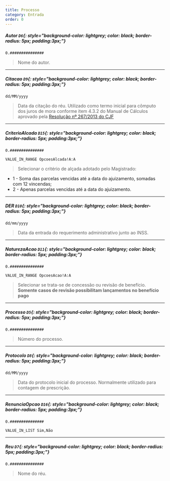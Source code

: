 ```yaml
---
title: Processo
category: Entrada
order: 0
---
```


##### **Autor** `D6`{: style="background-color: lightgrey; color: black; border-radius: 5px; padding:3px;"}


~~~
0.###############
~~~


> Nome do autor.

* * *

##### **Citacao** `D9`{: style="background-color: lightgrey; color: black; border-radius: 5px; padding:3px;"}


~~~
dd/MM/yyyy
~~~


> Data da citação do réu. Utilizado como termo inicial para cômputo dos juros de mora conforme item 4.3.2 do Manual de Cálculos aprovado pela [Resolução nº 267/2013 do CJF](http://www.cjf.jus.br/phpdoc/sicom/arquivos/pdf/manual_de_calculos_revisado_ultima_versao_com_resolucao_e_apresentacao.pdf?PHPSESSID=cma4ju1fdhdhsi1ha8k4pqmp17)

* * *

##### **CriterioAlcada** `D15`{: style="background-color: lightgrey; color: black; border-radius: 5px; padding:3px;"}


~~~
0.###############
~~~


~~~
VALUE_IN_RANGE OpcoesAlcada!A:A
~~~

> Selecionar o critério de alçada adotado pelo Magistrado:
* 1 - Soma das parcelas vencidas até a data do ajuizamento, somadas com 12 vincendas;
* 2 - Apenas parcelas vencidas até a data do ajuizamento.

* * *

##### **DER** `D10`{: style="background-color: lightgrey; color: black; border-radius: 5px; padding:3px;"}


~~~
dd/mm/yyyy
~~~


> Data da entrada do requerimento administrativo junto ao INSS.

* * *

##### **NaturezaAcao** `D11`{: style="background-color: lightgrey; color: black; border-radius: 5px; padding:3px;"}


~~~
0.###############
~~~


~~~
VALUE_IN_RANGE OpcoesAcao!A:A
~~~

> Selecionar se trata-se de concessão ou revisão de benefício.
**Somente casos de revisão possibilitam lançamentos no benefício pago**

* * *

##### **Processo** `D5`{: style="background-color: lightgrey; color: black; border-radius: 5px; padding:3px;"}


~~~
0.###############
~~~


> Número do processo.

* * *

##### **Protocolo** `D8`{: style="background-color: lightgrey; color: black; border-radius: 5px; padding:3px;"}


~~~
dd/MM/yyyy
~~~


> Data do protocolo inicial do processo.
Normalmente utilizado para contagem de prescrição.

* * *

##### **RenunciaOpcao** `D16`{: style="background-color: lightgrey; color: black; border-radius: 5px; padding:3px;"}


~~~
0.###############
~~~


~~~
VALUE_IN_LIST Sim,Não
~~~



* * *

##### **Reu** `D7`{: style="background-color: lightgrey; color: black; border-radius: 5px; padding:3px;"}


~~~
0.###############
~~~


> Nome do réu.